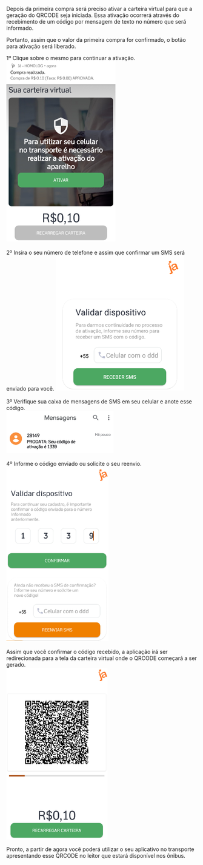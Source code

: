 Depois da primeira compra será preciso ativar a carteira virtual para que a geração do QRCODE seja iniciada. Essa ativação ocorrerá através do recebimento de um código por mensagem de texto no número que será informado.

Portanto, assim que o valor da primeira compra for confirmado, o botão para ativação será liberado. 

1º Clique sobre o mesmo para continuar a ativação.<br>
![image.png](/.attachments/image-27173e14-5cd1-4cd7-a661-148e56682901.png)<br><br>
2º Insira o seu número de telefone e assim que confirmar um SMS será enviado para você.
![image.png](/.attachments/image-9421a52b-ad2e-4692-820c-604caf08887b.png)<br><br>
3º Verifique sua caixa de mensagens de SMS em seu celular e anote esse código.<br>
![image.png](/.attachments/image-d2818c68-02cf-40d9-ad80-83f1d1238fa6.png)<br><br>
4º Informe o código enviado ou solicite o seu reenvio.<br>
![image.png](/.attachments/image-e6a7893d-238a-4c34-8bc3-46e3ae2b8df9.png)<br><br>
Assim que você confirmar o código recebido, a aplicação irá ser redirecionada para a tela da carteira virtual onde o QRCODE começará a ser gerado.<br>
![image.png](/.attachments/image-b03b3bb1-efee-4829-8417-7de65e17de57.png)

Pronto, a partir de agora você poderá utilizar o seu aplicativo no transporte apresentando esse QRCODE no leitor que estará disponível nos ônibus.


